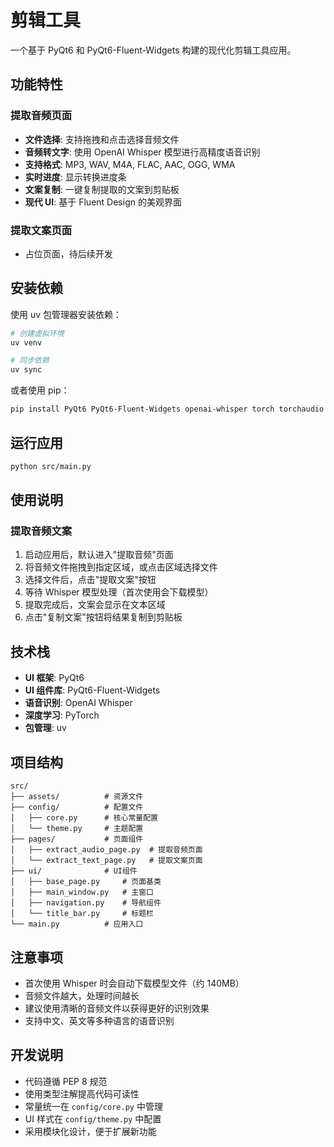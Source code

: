 # 剪辑工具

一个基于 PyQt6 和 PyQt6-Fluent-Widgets 构建的现代化剪辑工具应用。

## 功能特性

### 提取音频页面

- **文件选择**: 支持拖拽和点击选择音频文件
- **音频转文字**: 使用 OpenAI Whisper 模型进行高精度语音识别
- **支持格式**: MP3, WAV, M4A, FLAC, AAC, OGG, WMA
- **实时进度**: 显示转换进度条
- **文案复制**: 一键复制提取的文案到剪贴板
- **现代 UI**: 基于 Fluent Design 的美观界面

### 提取文案页面

- 占位页面，待后续开发

## 安装依赖

使用 uv 包管理器安装依赖：

```bash
# 创建虚拟环境
uv venv

# 同步依赖
uv sync
```

或者使用 pip：

```bash
pip install PyQt6 PyQt6-Fluent-Widgets openai-whisper torch torchaudio
```

## 运行应用

```bash
python src/main.py
```

## 使用说明

### 提取音频文案

1. 启动应用后，默认进入"提取音频"页面
2. 将音频文件拖拽到指定区域，或点击区域选择文件
3. 选择文件后，点击"提取文案"按钮
4. 等待 Whisper 模型处理（首次使用会下载模型）
5. 提取完成后，文案会显示在文本区域
6. 点击"复制文案"按钮将结果复制到剪贴板

## 技术栈

- **UI 框架**: PyQt6
- **UI 组件库**: PyQt6-Fluent-Widgets
- **语音识别**: OpenAI Whisper
- **深度学习**: PyTorch
- **包管理**: uv

## 项目结构

```
src/
├── assets/          # 资源文件
├── config/          # 配置文件
│   ├── core.py      # 核心常量配置
│   └── theme.py     # 主题配置
├── pages/           # 页面组件
│   ├── extract_audio_page.py  # 提取音频页面
│   └── extract_text_page.py   # 提取文案页面
├── ui/              # UI组件
│   ├── base_page.py     # 页面基类
│   ├── main_window.py   # 主窗口
│   ├── navigation.py    # 导航组件
│   └── title_bar.py     # 标题栏
└── main.py          # 应用入口
```

## 注意事项

- 首次使用 Whisper 时会自动下载模型文件（约 140MB）
- 音频文件越大，处理时间越长
- 建议使用清晰的音频文件以获得更好的识别效果
- 支持中文、英文等多种语言的语音识别

## 开发说明

- 代码遵循 PEP 8 规范
- 使用类型注解提高代码可读性
- 常量统一在 `config/core.py` 中管理
- UI 样式在 `config/theme.py` 中配置
- 采用模块化设计，便于扩展新功能
